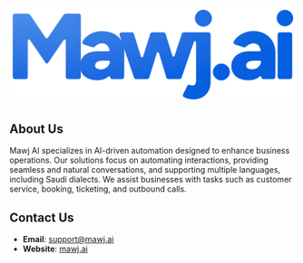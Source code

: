 # [<p align="center"> <img src="logo.png" alt="Mawj AI Logo" /> </p>](https://mawj.ai)

## About Us

Mawj AI specializes in AI-driven automation designed to enhance business operations. Our solutions focus on automating interactions, providing seamless and natural conversations, and supporting multiple languages, including Saudi dialects. We assist businesses with tasks such as customer service, booking, ticketing, and outbound calls.

## Contact Us

- **Email**: [support@mawj.ai](mailto:support@mawj.ai)
- **Website**: [mawj.ai](https://mawj.ai)
